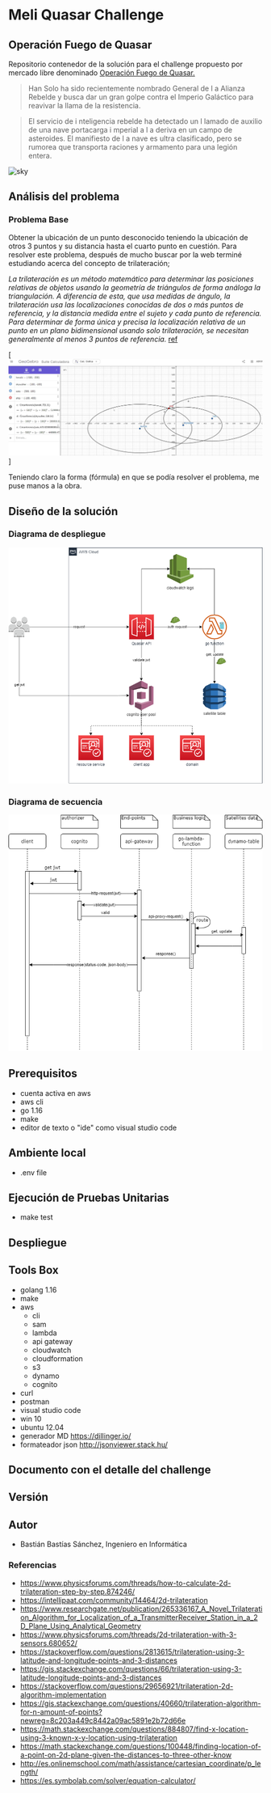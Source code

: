 

# Meli Quasar Challenge
## Operación Fuego de Quasar
Repositorio contenedor de la solución para el challenge propuesto por mercado libre denominado 
[Operación Fuego de Quasar.](https://github.com/bbasstyle/meli/blob/main/doc/backend-operacion-fuego-de-quasar.pdf)


> Han Solo ha sido recientemente nombrado General de l a Alianza
> Rebelde y busca dar un gran golpe contra el Imperio Galáctico para
> reavivar la llama de la resistencia.

> El servicio de i nteligencia rebelde ha detectado un l lamado de auxilio de
> una nave portacarga i mperial a l a deriva en un campo de asteroides. El
> manifiesto de l a nave es ultra clasificado, pero se rumorea que
> transporta raciones y armamento para una legión entera.

![sky](https://media.contentapi.ea.com/content/dam/star-wars-battlefront-2/images/2019/08/swbf2-refresh-hero-large-heroes-page-luke-skywalker-16x9-xl.jpg.adapt.crop1x1.320w.jpg)

## Análisis del problema
### Problema Base
Obtener la ubicación de un punto desconocido teniendo la ubicación de otros 3 puntos y su distancia hasta el cuarto punto en cuestión. Para resolver este problema, después de mucho buscar por la web terminé estudiando acerca del concepto de trilateración;

*La trilateración es un método matemático para determinar las posiciones relativas de objetos usando la geometría de triángulos de forma análoga la triangulación. A diferencia de esta, que usa medidas de ángulo, la trilateración usa las localizaciones conocidas de dos o más puntos de referencia, y la distancia medida entre el sujeto y cada punto de referencia. Para determinar de forma única y precisa la localización relativa de un punto en un plano bidimensional usando solo trilateración, se necesitan generalmente al menos 3 puntos de referencia.* [ref]( https://amp.blog.buy-es.com/1849965/1/trilateracion.html)

[![possible example](./doc/img/graphically-possible-example.JPG)]

Teniendo claro la forma (fórmula) en que se podía resolver el problema, me puse manos a la obra.

## Diseño de la solución
### Diagrama de despliegue
![deploy diagram](./doc/img/challenge-meli-aws-deploy-diagram.png)

### Diagrama de secuencia
![sequence diagram](./doc/img/challenge-meli-sequence.png)


## Prerequisitos
- cuenta activa en aws 
- aws cli
- go 1.16
- make
- editor de texto o "ide" como visual studio code

## Ambiente local
- .env file


## Ejecución de Pruebas Unitarias
- make test

## Despliegue

## Tools Box
- golang 1.16
- make
- aws 
    - cli
    - sam
    - lambda
    - api gateway
    - cloudwatch
    - cloudformation
    - s3
    - dynamo
    - cognito
- curl
- postman
- visual studio code
- win 10
- ubuntu 12.04
- generador MD https://dillinger.io/
- formateador json http://jsonviewer.stack.hu/

## Documento con el detalle del challenge 

## Versión 

## Autor
- Bastián Bastías Sánchez, Ingeniero en Informática


### Referencias
- https://www.physicsforums.com/threads/how-to-calculate-2d-trilateration-step-by-step.874246/
- https://intellipaat.com/community/14464/2d-trilateration
- https://www.researchgate.net/publication/265336167_A_Novel_Trilateration_Algorithm_for_Localization_of_a_TransmitterReceiver_Station_in_a_2D_Plane_Using_Analytical_Geometry
- https://www.physicsforums.com/threads/2d-trilateration-with-3-sensors.680652/
- https://stackoverflow.com/questions/2813615/trilateration-using-3-latitude-and-longitude-points-and-3-distances
- https://gis.stackexchange.com/questions/66/trilateration-using-3-latitude-longitude-points-and-3-distances
- https://stackoverflow.com/questions/29656921/trilateration-2d-algorithm-implementation
- https://gis.stackexchange.com/questions/40660/trilateration-algorithm-for-n-amount-of-points?newreg=8c203a449c8442a09ac5891e2b72d66e
- https://math.stackexchange.com/questions/884807/find-x-location-using-3-known-x-y-location-using-trilateration
- https://math.stackexchange.com/questions/100448/finding-location-of-a-point-on-2d-plane-given-the-distances-to-three-other-know
- http://es.onlinemschool.com/math/assistance/cartesian_coordinate/p_length/
- https://es.symbolab.com/solver/equation-calculator/

